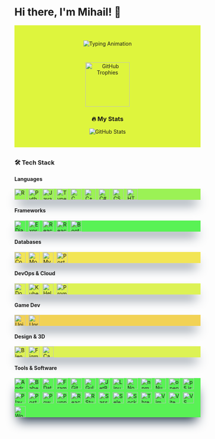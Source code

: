 # Hi there, I'm Mihail! 👋
<div align="center" style="padding: 20px 0;background-color: #DEF53D; margin-bottom: 30px;">
  <!-- Typing Effect -->
    <div style="height: 60px; display: flex; align-items: center; justify-content: center; margin-bottom: 20px;">
    <img src="https://readme-typing-svg.demolab.com?font=Fira+Code&pause=1000&color=22D3EE&size=26&width=500&lines=Full+Stack+Developer;Open+Source+Contributor;Tech+Enthusiast" alt="Typing Animation" style="max-width: 100%; height: auto;" />
  </div>
  
  <!-- GitHub Trophies (compact) -->
  <img src="https://github-profile-trophy.vercel.app/?username=yourusername&theme=onedark&row=1&column=6&margin-w=15&margin-h=15&no-bg=true" alt="GitHub Trophies" height="120" />

### 🔥 My Stats
![GitHub Stats](https://github-readme-stats.vercel.app/api?username=coffee4urhead&show_icons=true&theme=radical&count_private=true&include_all_commits=true&hide=contribs&line_height=24)
</div>

### 🛠️ Tech Stack
#### **Languages**
<div style="display: flex; background-color: #9BF255; flex-wrap: wrap; gap: 8px; align-items: center; box-shadow: rgb(38, 57, 77) 0px 20px 30px -10px;">
  <img src="https://cdn.jsdelivr.net/gh/devicons/devicon/icons/r/r-original.svg" width="30" height="30" title="R" />
  <img src="https://cdn.jsdelivr.net/gh/devicons/devicon/icons/python/python-original.svg" width="30" height="30" title="Python" />
  <img src="https://cdn.jsdelivr.net/gh/devicons/devicon/icons/javascript/javascript-original.svg" width="30" height="30" title="JavaScript" />
  <img src="https://cdn.jsdelivr.net/gh/devicons/devicon/icons/typescript/typescript-original.svg" width="30" height="30" title="TypeScript" />
  <img src="https://cdn.jsdelivr.net/gh/devicons/devicon/icons/c/c-original.svg" width="30" height="30" title="C" />
  <img src="https://cdn.jsdelivr.net/gh/devicons/devicon/icons/cplusplus/cplusplus-original.svg" width="30" height="30" title="C++" />
  <img src="https://cdn.jsdelivr.net/gh/devicons/devicon/icons/csharp/csharp-original.svg" width="30" height="30" title="C#" />
  <img src="https://cdn.jsdelivr.net/gh/devicons/devicon/icons/css3/css3-original.svg" width="30" height="30" title="CSS3" />
  <img src="https://cdn.jsdelivr.net/gh/devicons/devicon/icons/html5/html5-original.svg" width="30" height="30" title="HTML5" />
</div>

#### **Frameworks**
<div style="display: flex; background-color: #59F255; flex-wrap: wrap; gap: 8px; align-items: center; box-shadow: rgb(38, 57, 77) 0px 20px 30px -10px;">
  <img src="https://cdn.jsdelivr.net/gh/devicons/devicon/icons/django/django-plain.svg" width="30" height="30" title="Django" />
  <img src="https://cdn.jsdelivr.net/gh/devicons/devicon/icons/express/express-original.svg" width="30" height="30" title="Express.js" />
  <img src="https://cdn.jsdelivr.net/gh/devicons/devicon/icons/react/react-original.svg" width="30" height="30" title="React" />
  <img src="https://cdn.jsdelivr.net/gh/devicons/devicon/icons/reactrouter/reactrouter-original.svg" width="30" height="30" title="React Router" />
  <img src="https://cdn.jsdelivr.net/gh/devicons/devicon/icons/bootstrap/bootstrap-original.svg" width="30" height="30" title="Bootstrap" />
</div>

#### **Databases**
<div style="display: flex; background-color: #F2E555; flex-wrap: wrap; gap: 8px; align-items: center; box-shadow: rgb(38, 57, 77) 0px 20px 30px -10px;">
  <img src="https://cdn.jsdelivr.net/gh/devicons/devicon/icons/couchdb/couchdb-original.svg" width="30" height="30" title="CouchDB" />
  <img src="https://cdn.jsdelivr.net/gh/devicons/devicon/icons/mongodb/mongodb-original.svg" width="30" height="30" title="MongoDB" />
  <img src="https://cdn.jsdelivr.net/gh/devicons/devicon/icons/mysql/mysql-original.svg" width="30" height="30" title="MySQL" />
  <img src="https://cdn.jsdelivr.net/gh/devicons/devicon/icons/postgresql/postgresql-original.svg" width="30" height="30" title="PostgreSQL" />
</div>

#### **DevOps & Cloud**
<div style="display: flex; background-color: #DDF255; flex-wrap: wrap; gap: 8px; align-items: center; box-shadow: rgb(38, 57, 77) 0px 20px 30px -10px;">
  <img src="https://cdn.jsdelivr.net/gh/devicons/devicon/icons/docker/docker-original.svg" width="30" height="30" title="Docker" />
  <img src="https://cdn.jsdelivr.net/gh/devicons/devicon/icons/kubernetes/kubernetes-plain.svg" width="30" height="30" title="Kubernetes" />
  <img src="https://cdn.jsdelivr.net/gh/devicons/devicon/icons/helm/helm-original.svg" width="30" height="30" title="Helm" />
  <img src="https://cdn.jsdelivr.net/gh/devicons/devicon/icons/prometheus/prometheus-original.svg" width="30" height="30" title="Prometheus" />
</div>

#### **Game Dev**
<div style="display: flex; background-color: #F2D255; flex-wrap: wrap; gap: 8px; align-items: center; box-shadow: rgb(38, 57, 77) 0px 20px 30px -10px;">
  <img src="https://cdn.jsdelivr.net/gh/devicons/devicon/icons/unity/unity-original.svg" width="30" height="30" title="Unity" />
  <img src="https://cdn.jsdelivr.net/gh/devicons/devicon/icons/unrealengine/unrealengine-original.svg" width="30" height="30" title="Unreal Engine" />
</div>

#### **Design & 3D**
<div style="display: flex; background-color: #DDF255; flex-wrap: wrap; gap: 8px; align-items: center; box-shadow: rgb(38, 57, 77) 0px 20px 30px -10px;">
  <img src="https://cdn.jsdelivr.net/gh/devicons/devicon/icons/blender/blender-original.svg" width="30" height="30" title="Blender" />
  <img src="https://cdn.jsdelivr.net/gh/devicons/devicon/icons/figma/figma-original.svg" width="30" height="30" title="Figma" />
  <img src="https://cdn.jsdelivr.net/gh/devicons/devicon/icons/canva/canva-original.svg" width="30" height="30" title="Canva" />
</div>

#### **Tools & Software**
<div style="display: flex; background-color: #59F255; flex-wrap: wrap; gap: 8px; align-items: center; box-shadow: rgb(38, 57, 77) 0px 20px 30px -10px;">
  <img src="https://cdn.jsdelivr.net/gh/devicons/devicon/icons/androidstudio/androidstudio-original.svg" width="30" height="30" title="Android Studio" />
  <img src="https://cdn.jsdelivr.net/gh/devicons/devicon/icons/babel/babel-original.svg" width="30" height="30" title="Babel" />
  <img src="https://cdn.jsdelivr.net/gh/devicons/devicon/icons/datagrip/datagrip-original.svg" width="30" height="30" title="DataGrip" />
  <img src="https://cdn.jsdelivr.net/gh/devicons/devicon/icons/framermotion/framermotion-original.svg" width="30" height="30" title="Framer Motion" />
  <img src="https://cdn.jsdelivr.net/gh/devicons/devicon/icons/git/git-original.svg" width="30" height="30" title="Git" />
  <img src="https://cdn.jsdelivr.net/gh/devicons/devicon/icons/gulp/gulp-plain.svg" width="30" height="30" title="Gulp" />
  <img src="https://cdn.jsdelivr.net/gh/devicons/devicon/icons/jetbrains/jetbrains-original.svg" width="30" height="30" title="JetBrains" />
  <img src="https://cdn.jsdelivr.net/gh/devicons/devicon/icons/linux/linux-original.svg" width="30" height="30" title="Linux" />
  <img src="https://cdn.jsdelivr.net/gh/devicons/devicon/icons/nodejs/nodejs-original.svg" width="30" height="30" title="Node.js" />
  <img src="https://cdn.jsdelivr.net/gh/devicons/devicon/icons/npm/npm-original-wordmark.svg" width="30" height="30" title="npm" />
  <img src="https://cdn.jsdelivr.net/gh/devicons/devicon/icons/nuget/nuget-original.svg" width="30" height="30" title="NuGet" />
  <img src="https://cdn.jsdelivr.net/gh/devicons/devicon/icons/opensuse/opensuse-original.svg" width="30" height="30" title="openSUSE" />
  <img src="https://cdn.jsdelivr.net/gh/devicons/devicon/icons/p5js/p5js-original.svg" width="30" height="30" title="p5.js" />
  <img src="https://cdn.jsdelivr.net/gh/devicons/devicon/icons/playwright/playwright-original.svg" width="30" height="30" title="Playwright" />
  <img src="https://cdn.jsdelivr.net/gh/devicons/devicon/icons/postman/postman-original.svg" width="30" height="30" title="Postman" />
  <img src="https://cdn.jsdelivr.net/gh/devicons/devicon/icons/powershell/powershell-original.svg" width="30" height="30" title="PowerShell" />
  <img src="https://cdn.jsdelivr.net/gh/devicons/devicon/icons/puppeteer/puppeteer-original.svg" width="30" height="30" title="Puppeteer" />
  <img src="https://cdn.jsdelivr.net/gh/devicons/devicon/icons/reactbootstrap/reactbootstrap-original.svg" width="30" height="30" title="React Bootstrap" />
  <img src="https://cdn.jsdelivr.net/gh/devicons/devicon/icons/rstudio/rstudio-original.svg" width="30" height="30" title="RStudio" />
  <img src="https://cdn.jsdelivr.net/gh/devicons/devicon/icons/sass/sass-original.svg" width="30" height="30" title="Sass" />
  <img src="https://cdn.jsdelivr.net/gh/devicons/devicon/icons/selenium/selenium-original.svg" width="30" height="30" title="Selenium" />
  <img src="https://cdn.jsdelivr.net/gh/devicons/devicon/icons/socketio/socketio-original.svg" width="30" height="30" title="Socket.IO" />
  <img src="https://cdn.jsdelivr.net/gh/devicons/devicon/icons/threejs/threejs-original.svg" width="30" height="30" title="Three.js" />
  <img src="https://cdn.jsdelivr.net/gh/devicons/devicon/icons/vim/vim-original.svg" width="30" height="30" title="Vim" />
  <img src="https://cdn.jsdelivr.net/gh/devicons/devicon/icons/vitejs/vitejs-original.svg" width="30" height="30" title="Vite" />
  <img src="https://cdn.jsdelivr.net/gh/devicons/devicon/icons/vscode/vscode-original.svg" width="30" height="30" title="VS Code" />
  <img src="https://cdn.jsdelivr.net/gh/devicons/devicon/icons/wordpress/wordpress-original.svg" width="30" height="30" title="WordPress" />
</div>
